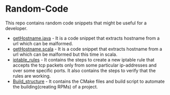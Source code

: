 # Random-Code
This repo contains random code snippets that might be useful for a developer.

* [getHostname.java](https://github.com/97arushisharma/Random-Code/blob/master/getHostname.java) - It is a code snippet that extracts hostname from a url which can be malformed.
* [getHostname.scala](https://github.com/97arushisharma/Random-Code/blob/master/getHostname.scala) - It is a code snippet that extracts hostname from a url which can be malformed but this time in scala.
* [iptable_rules](https://github.com/97arushisharma/Random-Code/tree/master/iptable_rules) - It contains the steps to create a new iptable rule that accepts the tcp packets only from some particular ip-addresses and over some specific ports. It also contains the steps to verify that the rules are working.
* [Build_structure](https://github.com/97arushisharma/Random-Code/tree/master/Build_structure) - It contains the CMake files and build script to automate the building(creating RPMs) of a project. 
